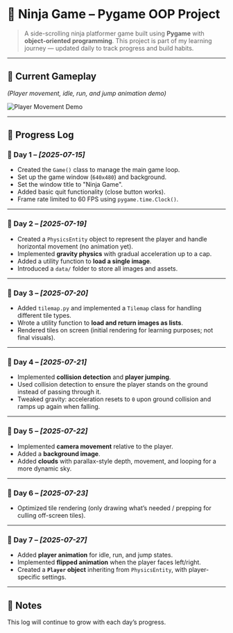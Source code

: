 # 🥷 Ninja Game – Pygame OOP Project

> A side-scrolling ninja platformer game built using **Pygame** with **object-oriented programming**. This project is part of my learning journey — updated daily to track progress and build habits.

---

## 🎥 Current Gameplay

*(Player movement, idle, run, and jump animation demo)*

![Player Movement Demo](demo.gif)

---

## 🚧 Progress Log

### 📅 Day 1 – *\[2025-07-15]*

* Created the `Game()` class to manage the main game loop.
* Set up the game window (`640x480`) and background.
* Set the window title to "Ninja Game".
* Added basic quit functionality (close button works).
* Frame rate limited to 60 FPS using `pygame.time.Clock()`.

---

### 📅 Day 2 – *\[2025-07-19]*

* Created a `PhysicsEntity` object to represent the player and handle horizontal movement (no animation yet).
* Implemented **gravity physics** with gradual acceleration up to a cap.
* Added a utility function to **load a single image**.
* Introduced a `data/` folder to store all images and assets.

---

### 📅 Day 3 – *\[2025-07-20]*

* Added `tilemap.py` and implemented a `Tilemap` class for handling different tile types.
* Wrote a utility function to **load and return images as lists**.
* Rendered tiles on screen (initial rendering for learning purposes; not final visuals).

---

### 📅 Day 4 – *\[2025-07-21]*

* Implemented **collision detection** and **player jumping**.
* Used collision detection to ensure the player stands on the ground instead of passing through it.
* Tweaked gravity: acceleration resets to `0` upon ground collision and ramps up again when falling.

---

### 📅 Day 5 – *\[2025-07-22]*

* Implemented **camera movement** relative to the player.
* Added a **background image**.
* Added **clouds** with parallax-style depth, movement, and looping for a more dynamic sky.

---

### 📅 Day 6 – *\[2025-07-23]*

* Optimized tile rendering (only drawing what’s needed / prepping for culling off-screen tiles).

---

### 📅 Day 7 – *\[2025-07-27]*

* Added **player animation** for idle, run, and jump states.
* Implemented **flipped animation** when the player faces left/right.
* Created a **`Player` object** inheriting from `PhysicsEntity`, with player-specific settings.

---

## 📌 Notes

This log will continue to grow with each day’s progress.
